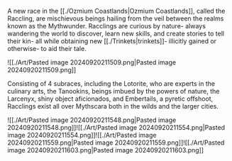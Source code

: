A new race in the [[./Ozmium Coastlands|Ozmium Coastlands]], called the Raccling, are mischievous beings hailing from the veil between the realms known as the Mythwunder. Racclings are curious by nature- always wandering the world to discover, learn new skills, and create stories to tell their kin- all while obtaining new [[./Trinkets|trinkets]]- illicitly gained or otherwise- to aid their tale.

![[./Art/Pasted image 20240920211509.png|Pasted image 20240920211509.png]]

Consisting of 4 subraces, including the Lotorite, who are experts in the culinary arts, the Tanookins, beings imbued by the powers of nature, the Larcenyx, shiny object aficionados, and Embertails, a pyretic offshoot, Racclings exist all over Mythscara both in the wilds and the larger cities.

![[./Art/Pasted image 20240920211548.png|Pasted image 20240920211548.png]]![[./Art/Pasted image 20240920211554.png|Pasted image 20240920211554.png]]![[./Art/Pasted image 20240920211559.png|Pasted image 20240920211559.png]]![[./Art/Pasted image 20240920211603.png|Pasted image 20240920211603.png]]